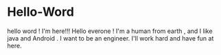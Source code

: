 # Hello-Word
hello word ! I'm here!!! 
Hello everone ! 
I'm a human from earth , and I like java and Android . 
I want to be an engineer.
I'll work hard and have fun at here.

